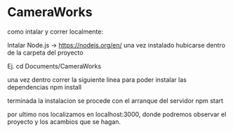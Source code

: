 # CameraWorks

como intalar y correr localmente:

Intalar Node.js -> https://nodejs.org/en/
una vez instalado hubicarse dentro de la carpeta del proyecto

Ej. cd Documents/CameraWorks

una vez dentro correr la siguiente linea para poder instalar las dependencias
npm install

terminada la instalacion se procede con el arranque del servidor
npm start

por ultimo nos localizamos en localhost:3000, donde podremos observar el proyecto y los acambios que se hagan.
